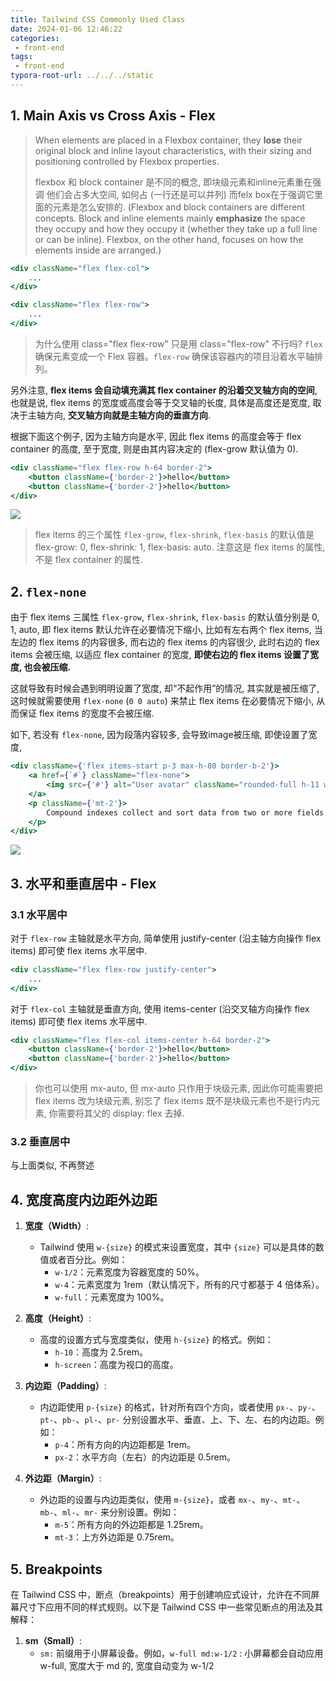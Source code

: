 ```yaml
---
title: Tailwind CSS Commonly Used Class
date: 2024-01-06 12:46:22
categories:
 - front-end
tags:
 - front-end
typora-root-url: ../../../static
---
```


## 1. Main Axis vs Cross Axis - Flex

> When elements are placed in a Flexbox container, they **lose** their original block and inline layout characteristics, with their sizing and positioning controlled by Flexbox properties. 
>
> flexbox 和 block container 是不同的概念, 即块级元素和inline元素重在强调 他们会占多大空间, 如何占 (一行还是可以并列) 而felx box在于强调它里面的元素是怎么安排的. (Flexbox and block containers are different concepts. Block and inline elements mainly **emphasize** the space they occupy and how they occupy it (whether they take up a full line or can be inline). Flexbox, on the other hand, focuses on how the elements inside are arranged.)

```jsx
<div className="flex flex-col">
    ...
</div>

<div className="flex flex-row">
    ...
</div>
```

> 为什么使用 class="flex flex-row" 只是用 class="flex-row" 不行吗?
> `flex` 确保元素变成一个 Flex 容器。`flex-row` 确保该容器内的项目沿着水平轴排列。

另外注意, **flex items 会自动填充满其 flex container 的沿着交叉轴方向的空间**, 也就是说, flex items 的宽度或高度会等于交叉轴的长度, 具体是高度还是宽度, 取决于主轴方向, **交叉轴方向就是主轴方向的垂直方向**. 

根据下面这个例子, 因为主轴方向是水平, 因此 flex items 的高度会等于 flex container 的高度, 至于宽度, 则是由其内容决定的 (flex-grow 默认值为 0).  

```jsx
<div className="flex flex-row h-64 border-2">
    <button className={'border-2'}>hello</button>
    <button className={'border-2'}>hello</button>
</div>
```

![](https://pub-2a6758f3b2d64ef5bb71ba1601101d35.r2.dev/blogs/2024/08/be19d5bccdb9e13c9239fc123b59393a.png)

> flex items 的三个属性 `flex-grow`, `flex-shrink`, `flex-basis` 的默认值是 flex-grow: 0, flex-shrink: 1, flex-basis: auto. 
> 注意这是 flex items 的属性, 不是 flex container 的属性. 

## 2. `flex-none`

由于 flex items 三属性 `flex-grow`, `flex-shrink`, `flex-basis` 的默认值分别是 0, 1, auto, 即 flex items 默认允许在必要情况下缩小, 比如有左右两个 flex items, 当左边的 flex items 的内容很多, 而右边的 flex items 的内容很少, 此时右边的 flex items 会被压缩, 以适应 flex container 的宽度, **即使右边的 flex items 设置了宽度, 也会被压缩.**

这就导致有时候会遇到明明设置了宽度, 却“不起作用”的情况, 其实就是被压缩了, 这时候就需要使用 `flex-none` (`0 0 auto`) 来禁止 flex items 在必要情况下缩小, 从而保证 flex items 的宽度不会被压缩.

如下, 若没有 `flex-none`, 因为段落内容较多, 会导致image被压缩, 即使设置了宽度, 
```jsx
<div className={'flex items-start p-3 max-h-80 border-b-2'}>
    <a href={`#`} className="flex-none">
        <img src={'#'} alt="User avatar" className="rounded-full h-11 w-11"/>
    </a>
    <p className={'mt-2'}>
        Compound indexes collect and sort data from two or more fields in each document in a collection. Data is grouped by the first field in the index and then by each subsequent field.
    </p>
</div>
```

![](https://pub-2a6758f3b2d64ef5bb71ba1601101d35.r2.dev/blogs/2024/08/289cb461d529a333865315227f29006a.png)

## 3. 水平和垂直居中 - Flex

### 3.1 水平居中

对于 `flex-row` 主轴就是水平方向, 简单使用 justify-center (沿主轴方向操作 flex items) 即可使 flex items 水平居中. 

```jsx
<div className="flex flex-row justify-center">
    ...
</div>
```

对于 `flex-col` 主轴就是垂直方向, 使用 items-center (沿交叉轴方向操作 flex items) 即可使 flex items 水平居中. 

```jsx
<div className="flex flex-col items-center h-64 border-2">
    <button className={'border-2'}>hello</button>
    <button className={'border-2'}>hello</button>
</div>
```

> 你也可以使用 mx-auto, 但 mx-auto 只作用于块级元素, 因此你可能需要把 flex items 改为块级元素, 别忘了 flex items 既不是块级元素也不是行内元素, 你需要将其父的 display: flex 去掉. 

### 3.2 垂直居中

与上面类似, 不再赘述


## 4. 宽度高度内边距外边距

1. **宽度（Width）**:
   - Tailwind 使用 `w-{size}` 的模式来设置宽度，其中 `{size}` 可以是具体的数值或者百分比。例如：
     - `w-1/2`：元素宽度为容器宽度的 50%。
     - `w-4`：元素宽度为 1rem（默认情况下，所有的尺寸都基于 4 倍体系）。
     - `w-full`：元素宽度为 100%。

2. **高度（Height）**:
   - 高度的设置方式与宽度类似，使用 `h-{size}` 的格式。例如：
     - `h-10`：高度为 2.5rem。
     - `h-screen`：高度为视口的高度。

3. **内边距（Padding）**:
   - 内边距使用 `p-{size}` 的格式，针对所有四个方向，或者使用 `px-`、`py-`、`pt-`、`pb-`、`pl-`、`pr-` 分别设置水平、垂直、上、下、左、右的内边距。例如：
     - `p-4`：所有方向的内边距都是 1rem。
     - `px-2`：水平方向（左右）的内边距是 0.5rem。

4. **外边距（Margin）**:
   - 外边距的设置与内边距类似，使用 `m-{size}`，或者 `mx-`、`my-`、`mt-`、`mb-`、`ml-`、`mr-` 来分别设置。例如：
     - `m-5`：所有方向的外边距都是 1.25rem。
     - `mt-3`：上方外边距是 0.75rem。

## 5. Breakpoints

在 Tailwind CSS 中，断点（breakpoints）用于创建响应式设计，允许在不同屏幕尺寸下应用不同的样式规则。以下是 Tailwind CSS 中一些常见断点的用法及其解释：

1. **sm（Small）**:
   - `sm:` 前缀用于小屏幕设备。例如，`w-full md:w-1/2` : 小屏幕都会自动应用 w-full, 宽度大于 md 的, 宽度自动变为 w-1/2
